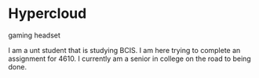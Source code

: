 # Hypercloud

gaming headset

 I am a unt student that is studying BCIS. I am here trying to complete an assignment for 4610.
 I currently am a senior in college on the road to being done.
